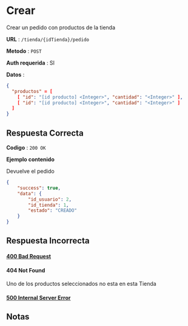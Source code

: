 # Crear

Crear un pedido con productos de la tienda

**URL** : `/tienda/{idTienda}/pedido`

**Metodo** : `POST`

**Auth requerida** : SI

**Datos** :

```json
{
  "productos" = [
    [ "id": "[id producto] <Integer>", "cantidad": "<Integer>" ],
    [ "id": "[id producto] <Integer>", "cantidad": "<Integer>" ]
  ]
}
```

## Respuesta Correcta

**Codigo** : `200 OK`

**Ejemplo contenido**

Devuelve el pedido

```json
{
    "success": true,
    "data": {
        "id_usuario": 2,
        "id_tienda": 1,
        "estado": "CREADO"
    }
}
```

## Respuesta Incorrecta

#### [400 Bad Request](../General/Errores.md#400-bad-request)

#### 404 Not Found

Uno de los productos seleccionados no esta en esta Tienda


#### [500 Internal Server Error](../General/Errores.md#500-internal-server-error)

## Notas
